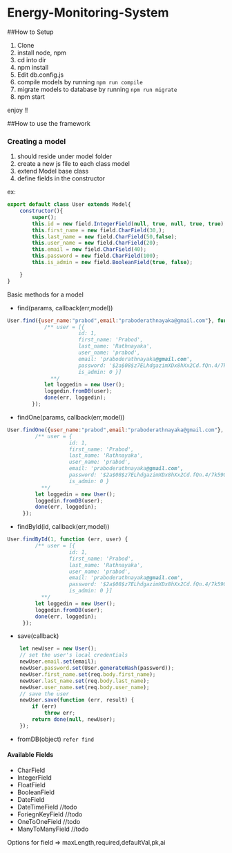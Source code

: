 # Energy-Monitoring-System

##How to Setup

1. Clone
2. install node, npm
3. cd into dir
4. npm install
5. Edit db.config.js
6. compile models  by running ```npm run compile```
7. migrate models to database by running ```npm run migrate```
8. npm start

enjoy !!

##How to use the framework

### Creating a model

1. should reside under model folder
2. create a new js file to each class model
3. extend Model base class
4. define fields in the constructor

ex: 
```javascript
export default class User extends Model{
    constructor(){
        super();
        this.id = new field.IntegerField(null, true, null, true, true);
        this.first_name = new field.CharField(30,);
        this.last_name = new field.CharField(50,false);
        this.user_name = new field.CharField(20);
        this.email = new field.CharField(40);
        this.password = new field.CharField(100);
        this.is_admin = new field.BooleanField(true, false);

    }
}
```
Basic methods for a model
 * find(params, callback(err,model))
```javascript
User.find({user_name:"prabod",email:"praboderathnayaka@gmail.com"}, function (err, user) {
            /** user = [{
                       id: 1,
                       first_name: 'Prabod',
                       last_name: 'Rathnayaka',
                       user_name: 'prabod',
                       email: 'praboderathnayaka@gmail.com',
                       password: '$2a$08$z7ELhdgazimXDx8hXx2Cd.fQn.4/7k59OCLLTiDfoy39rJd9K28Hq',
                       is_admin: 0 }]
              **/
            let loggedin = new User();
            loggedin.fromDB(user);
            done(err, loggedin);
        });
```

 * findOne(params, callback(err,model))
```javascript
User.findOne({user_name:"prabod",email:"praboderathnayaka@gmail.com"}, function (err, user) {
         /** user = {
                    id: 1,
                    first_name: 'Prabod',
                    last_name: 'Rathnayaka',
                    user_name: 'prabod',
                    email: 'praboderathnayaka@gmail.com',
                    password: '$2a$08$z7ELhdgazimXDx8hXx2Cd.fQn.4/7k59OCLLTiDfoy39rJd9K28Hq',
                    is_admin: 0 }
           **/
         let loggedin = new User();
         loggedin.fromDB(user);
         done(err, loggedin);
     });
```

 * findById(id, callback(err,model))
```javascript
User.findById(1, function (err, user) {
         /** user = [{
                    id: 1,
                    first_name: 'Prabod',
                    last_name: 'Rathnayaka',
                    user_name: 'prabod',
                    email: 'praboderathnayaka@gmail.com',
                    password: '$2a$08$z7ELhdgazimXDx8hXx2Cd.fQn.4/7k59OCLLTiDfoy39rJd9K28Hq',
                    is_admin: 0 }]
           **/
         let loggedin = new User();
         loggedin.fromDB(user);
         done(err, loggedin);
     });
```

 * save(callback)
```javascript
    let newUser = new User();
    // set the user's local credentials
    newUser.email.set(email);
    newUser.password.set(User.generateHash(password));
    newUser.first_name.set(req.body.first_name);
    newUser.last_name.set(req.body.last_name);
    newUser.user_name.set(req.body.user_name);
    // save the user
    newUser.save(function (err, result) {
        if (err)
            throw err;
        return done(null, newUser);
    });
```

 * fromDB(object)
 ``
 refer find
 ``

#### Available Fields

* CharField
* IntegerField
* FloatField
* BooleanField
* DateField
* DateTimeField //todo
* ForiegnKeyField //todo
* OneToOneField //todo
* ManyToManyField //todo

Options for field => maxLength,required,defaultVal,pk,ai



